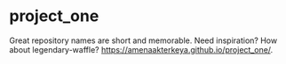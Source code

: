 # project_one
Great repository names are short and memorable. Need inspiration? How about legendary-waffle?
https://amenaakterkeya.github.io/project_one/.
